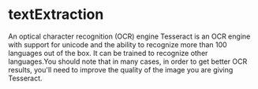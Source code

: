# textExtraction
An optical character recognition (OCR) engine Tesseract is an OCR engine with support for unicode and the ability to recognize more than 100 languages out of the box. It can be trained to recognize other languages.You should note that in many cases, in order to get better OCR results, you'll need to improve the quality of the image you are giving Tesseract.
